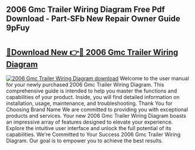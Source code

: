 ## 2006 Gmc Trailer Wiring Diagram Free Pdf Download - Part-SFb New Repair Owner Guide 9pFuy

# <h2><a href="http://dfhdlw.blite.top/?on=2006+Gmc+Trailer+Wiring+Diagram">🔗Download New 👉🔴 2006 Gmc Trailer Wiring Diagram</a></h2>

[![2006 Gmc Trailer Wiring Diagram download](https://i.imgur.com/lujVjoI.png)](http://dfhdlw.blite.top/?on=2006+Gmc+Trailer+Wiring+Diagram)
Welcome to the user manual for your newly purchased 2006 Gmc Trailer Wiring Diagram. This comprehensive guide is intended to help you master the functions and capabilities of your product. Inside, you will find detailed information on installation, usage, maintenance, and troubleshooting. Thank You for Choosing Brand Name We are committed to providing you with exceptional products and services. Your new 2006 Gmc Trailer Wiring Diagram boasts an impressive array of features designed to elevate your experience. Explore the intuitive user interface and unlock the full potential of its capabilities. We're Committed to Your Success 2006 Gmc Trailer Wiring Diagram. Our goal is to empower you to achieve the best results.
